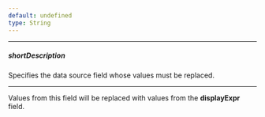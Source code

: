 ```yaml
---
default: undefined
type: String
---
```

---
##### shortDescription
Specifies the data source field whose values must be replaced.

---
Values from this field will be replaced with values from the **displayExpr** field.